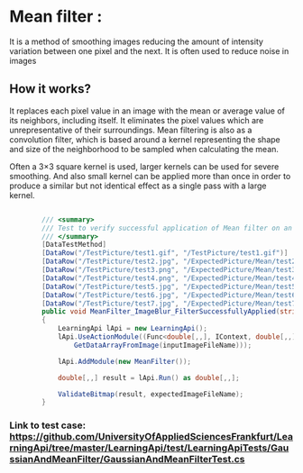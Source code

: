 # Mean filter :
It is a method of smoothing images reducing the amount of intensity variation between one pixel and the next. It is often used to reduce noise in images

## How it works?
It replaces each pixel value in an image with the mean or average value of its neighbors, including itself. It eliminates the pixel values which are unrepresentative of their surroundings. Mean filtering is also as a convolution filter, which is based around a kernel representing the shape and size of the neighborhood to be sampled when calculating the mean.
 
Often a 3×3 square kernel is used, larger kernels can be used for severe smoothing. And also small kernel can be applied more than once in order to produce a similar but not identical effect as a single pass with a large kernel. 

~~~csharp

        /// <summary>
        /// Test to verify successful application of Mean filter on an image.
        /// </summary>
        [DataTestMethod]
        [DataRow("/TestPicture/test1.gif", "/TestPicture/test1.gif")]
        [DataRow("/TestPicture/test2.jpg", "/ExpectedPicture/Mean/test2.jpg")]
        [DataRow("/TestPicture/test3.png", "/ExpectedPicture/Mean/test3.png")]
        [DataRow("/TestPicture/test4.png", "/ExpectedPicture/Mean/test4.png")]
        [DataRow("/TestPicture/test5.jpg", "/ExpectedPicture/Mean/test5.jpg")]
        [DataRow("/TestPicture/test6.jpg", "/ExpectedPicture/Mean/test6.jpg")]
        [DataRow("/TestPicture/test7.jpg", "/ExpectedPicture/Mean/test7.jpg")]
        public void MeanFilter_ImageBlur_FilterSuccessfullyApplied(string inputImageFileName, string expectedImageFileName)
        {
            LearningApi lApi = new LearningApi();
            lApi.UseActionModule((Func<double[,,], IContext, double[,,]>)((input, ctx) => 
                GetDataArrayFromImage(inputImageFileName)));

            lApi.AddModule(new MeanFilter());

            double[,,] result = lApi.Run() as double[,,];

            ValidateBitmap(result, expectedImageFileName);
        }

~~~
 ### Link to test case: https://github.com/UniversityOfAppliedSciencesFrankfurt/LearningApi/tree/master/LearningApi/test/LearningApiTests/GaussianAndMeanFilter/GaussianAndMeanFilterTest.cs 

